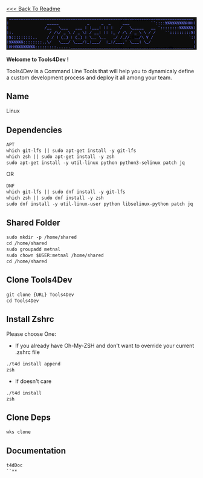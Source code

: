  [<<< Back To Readme](../../../../README.md)
 <p align="center">
     <img src="https://github.com/T4D-Suites/T4D-Ressources/blob/master/LogoT4D.png">
 </p>

 **Welcome to Tools4Dev !**

 Tools4Dev is a Command Line Tools that will help you to dynamicaly define 
 a custom development process and deploy it all among your team. 



## Name
<p>Linux</p>


## Dependencies
```
APT
which git-lfs || sudo apt-get install -y git-lfs
which zsh || sudo apt-get install -y zsh
sudo apt-get install -y util-linux python python3-selinux patch jq
```
OR
```
DNF
which git-lfs || sudo dnf install -y git-lfs
which zsh || sudo dnf install -y zsh
sudo dnf install -y util-linux-user python libselinux-python patch jq
```


## Shared Folder
```
sudo mkdir -p /home/shared
cd /home/shared
sudo groupadd metnal
sudo chown $USER:metnal /home/shared
cd /home/shared
```


## Clone Tools4Dev
```
git clone {URL} Tools4Dev
cd Tools4Dev
```


## Install Zshrc
Please choose One:

* If you already have Oh-My-ZSH and don't want to override your current .zshrc file
```
./t4d install append
zsh
```
* If doesn't care
```
./t4d install
zsh
```


## Clone Deps
```
wks clone
```


## Documentation
```
t4dDoc
``** 

